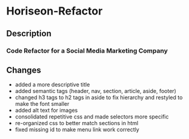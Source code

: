 # Horiseon-Refactor

## Description
### Code Refactor for a Social Media Marketing Company

## Changes
* added a more descriptive title
* added semantic tags (header, nav, section, article, aside, footer)
* changed h3 tags to h2 tags in aside to fix hierarchy and restyled to make the font smaller
* added alt text for images
* consolidated repetitive css and made selectors more specific
* re-organized css to better match sections in html
* fixed missing id to make menu link work correctly

